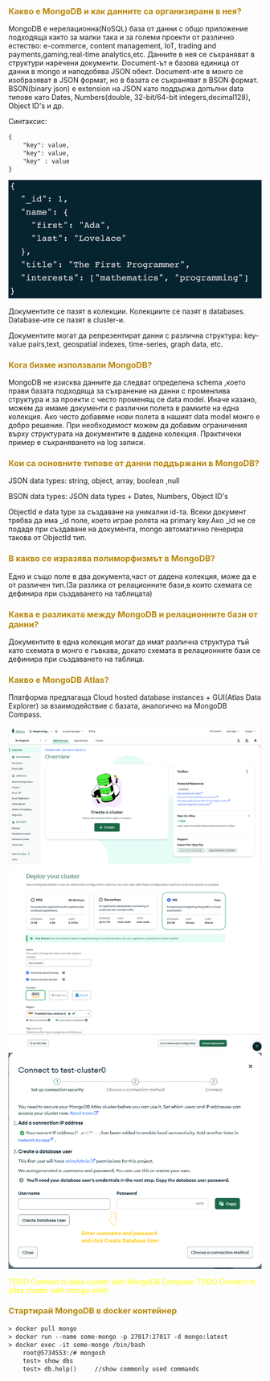 ### <span style="color:darkgoldenrod"> Какво е MongoDB и как данните са организирани в нея?
MongoDB е нерелационна(NoSQL) база от данни с общо приложение подходяща както за малки така и за големи проекти 
от различно естество: e-commerce, content management, IoT, trading and payments,gaming,real-time analytics,etc.
Данните в нея се съхраняват в структури наречени документи.
Document-ът e базова единица от данни в mongo и наподобява JSON обект.
Document-ите в монго се изобразяват в JSON формат, но в базата се съхраняват в BSON формат.
BSON(binary json) е extension на JSON като поддържа допълни data типове като Dates, Numbers(double, 32-bit/64-bit integers,decimal128), Object ID's и др.

Синтаксис:

    {
        "key": value,
        "key": value,
        "key" : value
    }
![title](./resources/exampleDocument.png)

Документите се пазят в колекции.
Колекциите се пазят в databases.
Database-ите се пазят в cluster-и.

Документите могат да репрезентират данни с различна структура: key-value pairs,text, geospatial indexes, time-series, graph data, etc.

### <span style="color:darkgoldenrod"> Кога бихме използвали MongoDB?
MongoDB не изисква данните да следват определена schema ,което прави базата подходяща за съхранение на данни 
с променлива структура и за проекти с често променящ се data model. Иначе казано, 
можем да имаме документи с различни полета в рамките на една колекция.
Ако често добавяме нови полета в нашият data model монго е добро решение.
При необходимост можем да добавим ограничения върху структурата на документите в дадена колекция.
Практичеки пример е съхраняването на log записи.

### <span style="color:darkgoldenrod"> Кои са основните типове от данни поддържани в MongoDB?
JSON data types: string, object, array, boolean ,null

BSON data types: JSON data types + Dates, Numbers, Object ID's

ObjectId е data type за създаване на уникални id-та.
Всеки документ трябва да има _id поле, което играе ролята на primary key.Ако _id не се подаде при създаване на 
документа, mongo автоматично генерира такова от ObjectId тип.

### <span style="color:darkgoldenrod"> В какво се изразява полиморфизмът в MongoDB?
Едно и също поле в два документа,част от дадена колекция, може да е от различен тип.(За разлика от релационните 
бази,в които схемата се дефинира при създаването на таблицата)

### <span style="color:darkgoldenrod"> Каква е разликата между MongoDB и релационните бази от данни?
Документите в една колекция могат да имат различна структура тъй като схемата в монго е гъвкава, докато схемата в релационните
бази се дефинира при създаването на таблица.


### <span style="color:darkgoldenrod"> Какво е MongoDB Atlas?
Платформа предлагаща Cloud hosted database instances + GUI(Atlas Data Explorer) за взаимодействие с базата, 
аналогично на MongoDB Compass.

![title](./resources/1_CreateClusterMongoDbAtlasPlatform.png)
![title](./resources/2_deploySlashCreateCluster.png)
![title](./resources/3_CreateFirstUserAndAddIpToClusterAccessList.png)

<span style="color:yellow"> TODO Connect to atlas cluster with MongoDB Compass: 
<span style="color:yellow"> TODO Connect to atlas cluster with mongo shell: 

### <span style="color:darkgoldenrod"> Стартирай MongoDB в docker контейнер

    > docker pull mongo
    > docker run --name some-mongo -p 27017:27017 -d mongo:latest
    > docker exec -it some-mongo /bin/bash
        root@5734553:/# mongosh
        test> show dbs
        test> db.help()     //show commonly used commands